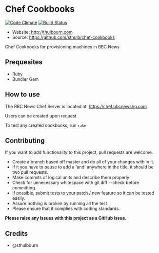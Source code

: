 # Chef Cookbooks

[![Code
Climate](https://codeclimate.com/github/sthulb/chef-cookbooks.png)](https://codeclimate.com/github/sthulb/chef-cookbooks)
[![Build
Status](https://travis-ci.org/sthulb/chef-cookbooks.png)](https://travis-ci.org/sthulb/chef-cookbooks)

* Website: http://thulbourn.com
* Source: https://github.com/sthulb/chef-cookbooks

Chef Cookbooks for provisioning machines in BBC News


## Prequesites
* Ruby
* Bundler Gem

## How to use

The BBC News Chef Server is located at: https://chef.bbcnewshq.com

Users can be created upon request.

To test any created cookbooks, run `rake`

## Contributing

If you want to add functionality to this project, pull requests are welcome.

* Create a branch based off master and do all of your changes with in it.
* If it you have to pause to add a 'and' anywhere in the title, it should be two pull requests.
* Make commits of logical units and describe them properly
* Check for unnecessary whitespace with git diff --check before committing.
* If possible, submit tests to your patch / new feature so it can be tested easily.
* Assure nothing is broken by running all the test
* Please ensure that it complies with coding standards.

**Please raise any issues with this project as a GitHub issue.**

## Credits

* @sthulbourn
